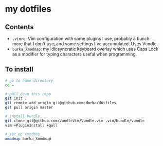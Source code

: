 # my dotfiles

## Contents

- `.vimrc`: Vim configuration with some plugins I use, probably a bunch more that I don't use, and some settings I've accumulated. Uses Vundle.
- `burka_Xmodmap`: my idiosyncratic keyboard overlay which uses Caps Lock as a modifier for typing characters useful when programming.

## To install

```sh
# go to home directory
cd ~

# pull down this repo
git init .
git remote add origin git@github.com:durka/dotfiles
git pull origin master

# install Vundle
git clone git@github.com:VundleVim/Vundle.vim .vim/bundle/vundle
vim +PluginInstall +qall

# set up xmodmap
xmodmap burka_Xmodmap
```
